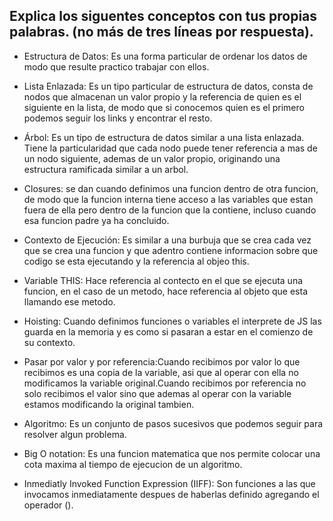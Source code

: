 ## Explica los siguentes conceptos con tus propias palabras. (no más de tres líneas por respuesta).

* Estructura de Datos: Es una forma particular de ordenar los datos de modo que resulte practico trabajar con ellos.

* Lista Enlazada: Es un tipo particular de estructura de datos, consta de nodos que almacenan un valor propio y la referencia de quien es el siguiente en la lista, de modo que si conocemos quien es el primero podemos seguir los links y encontrar el resto.

* Árbol: Es un tipo de estructura de datos similar a una lista enlazada. Tiene la particularidad que cada nodo puede tener referencia a mas de un nodo siguiente, ademas de un valor propio, originando una estructura ramificada similar a un arbol.

* Closures: se dan cuando definimos una funcion dentro de otra funcion, de modo que la funcion interna tiene acceso a las variables que estan fuera de ella pero dentro de la funcion que la contiene, incluso cuando esa funcion padre ya ha concluido.

* Contexto de Ejecución: Es similar a una burbuja que se crea cada vez que se crea una funcion y que adentro contiene informacion sobre que codigo se esta ejecutando y la referencia al objeo this.

* Variable THIS: Hace referencia al contecto en el que se ejecuta una funcion, en el caso de un metodo, hace referencia al objeto que esta llamando ese metodo.

* Hoisting: Cuando definimos funciones o variables el interprete de JS las guarda en la memoria y es como si pasaran a estar en el comienzo de su contexto.

* Pasar por valor y por referencia:Cuando recibimos por valor lo que recibimos es una copia de la variable, asi que al operar con ella no modificamos la variable original.Cuando recibimos por referencia no solo recibimos el valor sino que ademas al operar con la variable estamos modificando la original tambien.

* Algoritmo: Es un conjunto de pasos sucesivos que podemos seguir para resolver algun problema.

* Big O notation: Es una funcion matematica que nos permite colocar una cota maxima al tiempo de ejecucion de un algoritmo.

* Inmediatly Invoked Function Expression (IIFF): Son funciones a las que invocamos inmediatamente despues de haberlas definido agregando el operador ().
